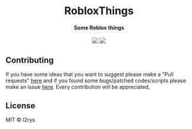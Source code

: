 
<h1 align="center">RobloxThings</h1>
<h4 align="center">Some Roblox things</h4>
<p align="center">
	<a href="https://github.com/I2rys/RobloxThings/blob/main/LICENSE"><img src="https://img.shields.io/github/license/I2rys/RobloxThings?style=flat-square"></img></a>
	<a href="https://github.com/I2rys/RobloxThings/issues"><img src="https://img.shields.io/github/issues/I2rys/RobloxThings.svg"></img></a>
</p>

## Contributing
If you have some ideas that you want to suggest please make a "Pull requests" [here](https://github.com/I2rys/RobloxThings/pulls) and if you found some bugs/patched codes/scripts please make an issue [here](https://github.com/I2rys/RobloxThings/issues). Every contribution will be appreciated,

## License
MIT © I2rys
